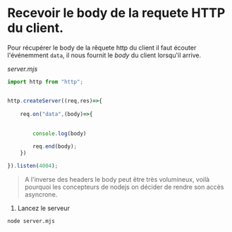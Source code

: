 # Recevoir le body de la requete HTTP du client.

Pour récupérer le body de la rêquete http du client il faut écouter l'événemment `data`, il nous fournit le *body* du client lorsqu'il arrive.

*server.mjs*
```js
import http from "http";


http.createServer((req,res)=>{
    
    req.on("data",(body)=>{
        
        
        console.log(body)

        req.end(body);
    })

}).listen(4004);
```

> A l'inverse des headers le body peut être très volumineux, voilà pourquoi les concepteurs de nodejs on décider de rendre son accès asyncrone.

1. Lancez le serveur

```bash
node server.mjs
```

